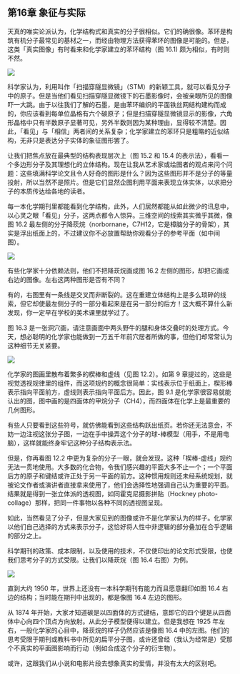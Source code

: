 ## 第16章 象征与实际

天真的唯实论派认为，化学结构式和真实的分子很相似。它们的确很像。苯环是构筑有机分子最常见的基材之一，而经由物理方法获得苯环的图像是可能的。但是，这类「真实图像」有时看来和化学家建立的苯环结构（图 16.1) 颇为相似，有时则不然。

![](https://raw.githubusercontent.com/dalong0514/selfstudy/master/图片链接/化工书籍/2019401.PNG)

科学家认为，利用叫作「扫描穿隧显微镜」（STM）的新颖工具，就可以看见分子中的原子。但是当他们看见扫描穿隧显微镜下的石墨影像时，会被亲眼所见的图像吓一大跳。由于以往我们了解的石墨，是由苯环编织的平面铁丝网结构建构而成的，你应该看到每单位晶格有六个碳原子；但是扫描穿隧显微镜显示的影像，六角形晶格中只有半数原子显著可见，另外半数则因为某种理由，显得较不清楚。因此，「看见」与「相信」两者间的关系复杂；化学家建立的苯环只是粗略的近似结构，无非只是表达分子实体的象征图形罢了。

让我们把焦点放在最典型的结构表现层次上（图 15.2 和 15.4 的表示法），看看一个多边形分子及其理想化的立体结构。现在让我从艺术家或绘图者的观点来问个问题：这些填满科学论文且令人好奇的图形是什么？因为这些图形并不是分子的等量投射，所以当然不是照片。但是它们显然企图利用平面来表现立体实体，以求把分子的本质传达给各地的读者。

每一本化学期刊里都能看到化学结构，此外，人们居然都能从如此微少的讯息中，以心灵之眼「看见」分子，这两点都令人惊异。三维空间的线索其实微乎其微，像图 16.2 最左侧的分子降莰烷（norbornane，C7H12，它是樟脑分子的骨架），其实是浮出纸面上的，不过建议你不必放置帮助你观看分子的参考平面（如中间图）。
 
 ![](https://raw.githubusercontent.com/dalong0514/selfstudy/master/图片链接/化工书籍/2019402.PNG)
 
有些化学家十分依赖法则，他们不把降莰烷画成图 16.2 左侧的图形，却把它画成右边的图像。左右这两种图形是否有不同？

有的，右图里有一条线是交叉而非断裂的。这在重建立体结构上是多么琐碎的线索，但它却使最左侧分子的一部分看起来是在另一部分的后方！这大概不算什么新发现，你一定早在学校的美术课里就学过了。

图 16.3 是一张洞穴画，请注意画面中两头野牛的腿和身体交叠时的处理方式。今天，想必聪明的化学家也能做到一万五千年前穴居者所做的事，但他们却常常认为这种细节无关紧要。
 
 ![](https://raw.githubusercontent.com/dalong0514/selfstudy/master/图片链接/化工书籍/2019403.PNG)
 
化学家的图画里散布着繁多的楔棒和虚线（见图 12.2）。如第 9 章提过的，这些是视觉透视规律里的组件，而这项规约的概念很简单：实线表示位于纸面上，楔形棒表示指向平面前方，虚线则表示指向平面后方。因此，图 9.1 是化学家很容易就能认出的图，图中画的是四面体的甲烷分子（CH4），而四面体在化学上是最重要的几何图形。

有些人只要看到这些符号，就仿佛能看到这些结构跃出纸页。若你还无法意会，不妨一边注视这张分子图，一边在手中操弄这个分子的球-棒模型（用手，不是用电脑），这样就能终身牢记这种分子结构表示法。

但是，你再看图 12.2 中更为复杂的分子一眼，就会发现，这种「楔棒-虚线」规约无法一贯地使用。大多数的化合物，令我们感兴趣的平面大多不止一个；一个平面后方的原子和键结或许正处于另一平面的前方。这种惯用规则还未经系统规划，就被论文作者或演讲者直接拿来使用了，他们会选择性地强调自己认为重要的平面。结果就是得到一张立体派的透视图，如同霍克尼摄影拼贴（Hockney photo- collage）那样，把同一件事物以各种不同的透视图呈现。

如此，当然看见了分子，但是大家见到的图像或许不是化学家认为的样子。化学家以他们自己选择的方式来表示分子，这恰好将人性中非逻辑的部分叠加在合乎逻辑的部分之上。

科学期刊的政策、成本限制，以及使用的技术，不仅使印出的论文形式受限，也使我们思考分子的方式受限。让我们以降莰烷（图 16.4 右图）为例。

![](https://raw.githubusercontent.com/dalong0514/selfstudy/master/图片链接/化工书籍/2019404.PNG)

直到大约 1950 年，世界上还没有一本科学期刊有能力而且愿意翻印如图 16.4 右边的结构；当时能在期刊中出现的，都是像图 16.4 左边的图形。

从 1874 年开始，大家オ知道碳是以四面体的方式键结，意即它的四个键是从四面体中心向四个顶点方向放射。从此分子模型便得以建立。但是我想在 1925 年左右，一般化学家的心目中，降莰烷的样子仍然应该是像图 16.4 中的左图。他们的思考受限于期刊或教科书中所见的扁平分子图，或许还曾经（我认为经常是）受那个不真实的平面图影响而行动（例如合成这个分子的衍生物）。

或许，这跟我们从小说和电影片段去想象真实的爱情，并没有太大的区别吧。

